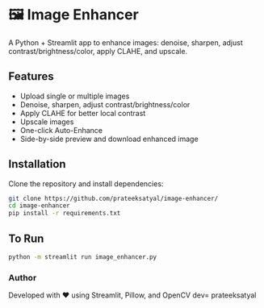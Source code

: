 # 🖼️ Image Enhancer

A Python + Streamlit app to enhance images: denoise, sharpen, adjust contrast/brightness/color, apply CLAHE, and upscale.

## Features
- Upload single or multiple images
- Denoise, sharpen, adjust contrast/brightness/color
- Apply CLAHE for better local contrast
- Upscale images
- One-click Auto-Enhance
- Side-by-side preview and download enhanced image

## Installation
Clone the repository and install dependencies:

```bash
git clone https://github.com/prateeksatyal/image-enhancer/
cd image-enhancer
pip install -r requirements.txt
```
## To Run 
```bash
python -m streamlit run image_enhancer.py
```

### Author

Developed with ❤️ using Streamlit, Pillow, and OpenCV
dev= prateeksatyal
